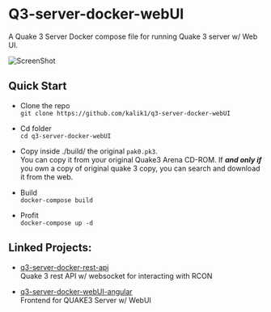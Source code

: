 # Q3-server-docker-webUI
A Quake 3 Server Docker compose file for running Quake 3 server w/ Web UI.

![ScreenShot](https://github.com/kalik1/q3-server-docker-webUI/blob/master/screenshot_q3.png)

## Quick Start
- Clone the repo \
`git clone https://github.com/kalik1/q3-server-docker-webUI`

- Cd folder \
`cd q3-server-docker-webUI`

- Copy inside ./build/ the original `pak0.pk3`.  \
You can copy it from your original Quake3 Arena CD-ROM. If _**and only if**_ you own a copy of original quake 3 copy, you can search and download it from the web.

- Build \
`docker-compose build`

- Profit \
`docker-compose up -d`

## Linked Projects:
- [q3-server-docker-rest-api](https://github.com/kalik1/q3-server-docker-rest-api "q3-server-docker-rest-api") \
Quake 3 rest API w/ websocket for interacting with RCON

- [q3-server-docker-webUI-angular](https://github.com/kalik1/q3-server-docker-webUI-angular "q3-server-docker-webUI-angular") \
Frontend for QUAKE3 Server w/ WebUI
